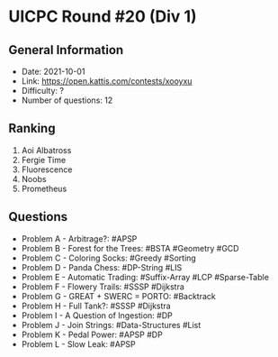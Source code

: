 # UICPC Round #20 (Div 1)
## General Information
- Date: 2021-10-01
- Link: https://open.kattis.com/contests/xooyxu
- Difficulty: ?
- Number of questions: 12
## Ranking
1. Aoi Albatross
2. Fergie Time
3. Fluorescence
4. Noobs
5. Prometheus
## Questions
- Problem A - Arbitrage?: #APSP
- Problem B - Forest for the Trees: #BSTA #Geometry #GCD
- Problem C - Coloring Socks: #Greedy #Sorting
- Problem D - Panda Chess: #DP-String #LIS
- Problem E - Automatic Trading: #Suffix-Array #LCP #Sparse-Table
- Problem F - Flowery Trails: #SSSP #Dijkstra
- Problem G - GREAT + SWERC = PORTO: #Backtrack
- Problem H - Full Tank?: #SSSP #Dijkstra
- Problem I - A Question of Ingestion: #DP
- Problem J - Join Strings: #Data-Structures #List
- Problem K - Pedal Power: #APSP #DP
- Problem L - Slow Leak: #APSP
